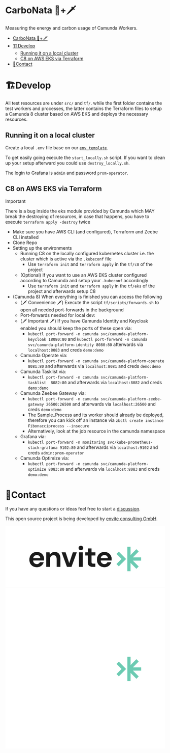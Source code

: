 # CarboNata 🍝+🗡️

Measuring the energy and carbon usage of Camunda Workers.

<!-- TOC -->
* [CarboNata 🍝+🗡️](#carbonata-)
* [🏗Develop](#develop)
  * [Running it on a local cluster](#running-it-on-a-local-cluster)
  * [C8 on AWS EKS via Terraform](#c8-on-aws-eks-via-terraform)
* [📨Contact](#contact)
<!-- TOC -->

# 🏗Develop

All test resources are under `src/` and `tf/`. while the first folder contains the test workers and processes, the latter contains the Terraform files to setup a Camunda 8 cluster based on AWS EKS and deploys the necessary resources.

## Running it on a local cluster

Create a local `.env` file base on our [`env_template`](./.env_template).

To get easily going execute the `start_locally.sh` script. If you want to clean up your setup afterward you could use `destroy_locally.sh`.

The login to Grafana is `admin` and password `prom-operator`.

## C8 on AWS EKS via Terraform
> [!IMPORTANT]  
>  There is a bug inside the eks module provided by Camunda which MAY break the destroying of resources, in case that happens, you have to execute `terraform apply -destroy` twice

- Make sure you have AWS CLI (and configured), Terraform and Zeebe CLI installed
- Clone Repo
- Setting up the environments
  - Running C8 on the locally configured kubernetes cluster i.e. the cluster which is active via the ``.kubeconf`` file
    - Use ``terraform init`` and ``terraform apply`` in the ``tf/c8`` of the project
  - (Optional) If you want to use an AWS EKS cluster configured according to Camunda and setup your ``.kubeconf`` accordingly
    - Use ``terraform init`` and ``terraform apply`` in the ``tf/eks`` of the project and afterwards setup C8
- (Camunda 8) When everything is finished you can access the following
  - (🗡️ Convenience 🗡️) Execute the script ``tf/scripts/forwards.sh`` to open all needed port-forwards in the background
  - Port-forwards needed for local dev:
  - (🗡️ Important 🗡️) If you have Camunda Identity and Keycloak enabled you should keep the ports of these open via:
    - ``kubectl port-forward -n camunda svc/camunda-platform-keycloak 18080:80`` and ``kubectl port-forward -n camunda svc/camunda-platform-identity 8080:80`` afterwards via ``localhost:8083`` and creds ``demo:demo`` 
  - Camunda Operate via: 
    - ``kubectl port-forward -n camunda svc/camunda-platform-operate  8081:80`` and afterwards via ``localhost:8081`` and creds ``demo:demo``
  - Camunda Tasklist via: 
    - ``kubectl port-forward -n camunda svc/camunda-platform-tasklist  8082:80`` and afterwards via ``localhost:8082`` and creds ``demo:demo``
  - Camunda Zeebee Gateway via: 
    - ``kubectl port-forward -n camunda svc/camunda-platform-zeebe-gateway 26500:26500`` and afterwards via ``localhost:26500`` and creds ``demo:demo``
    - The Sample_Process and its worker should already be deployed, therefore you can kick off an instance via ``zbctl create instance Fibonacciprocess --insecure``
    - Alternatively, look at the job resource in the camunda namespace
  - Grafana via: 
    - ``kubectl port-forward -n monitoring svc/kube-prometheus-stack-grafana 9102:80`` and afterwards via ``localhost:9102`` and creds ``admin:prom-operator``
  - Camunda Optimize via: 
    - ``kubectl port-forward -n camunda svc/camunda-platform-optimize 8083:80`` and afterwards via ``localhost:8083`` and creds ``demo:demo``
  

# 📨Contact

If you have any questions or ideas feel free to start a [discussion](https://github.com/envite-consulting/CarboNata/discussions).

This open source project is being developed by [envite consulting GmbH](https://envite.de).

![envite consulting GmbH](assets/envite-black.png#gh-light-mode-only)
![envite consulting GmbH](assets/envite-white.png#gh-dark-mode-only)
